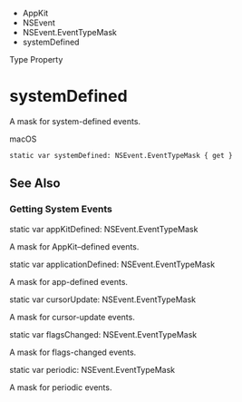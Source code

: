 

- AppKit
- NSEvent
- NSEvent.EventTypeMask
-  systemDefined 

Type Property

# systemDefined

A mask for system-defined events.

macOS

``` source
static var systemDefined: NSEvent.EventTypeMask { get }
```

## See Also

### Getting System Events

static var appKitDefined: NSEvent.EventTypeMask

A mask for AppKit–defined events.

static var applicationDefined: NSEvent.EventTypeMask

A mask for app-defined events.

static var cursorUpdate: NSEvent.EventTypeMask

A mask for cursor-update events.

static var flagsChanged: NSEvent.EventTypeMask

A mask for flags-changed events.

static var periodic: NSEvent.EventTypeMask

A mask for periodic events.

